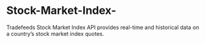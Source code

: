 # Stock-Market-Index-
Tradefeeds Stock Market Index API provides real-time and historical data on a country’s stock market index quotes.

